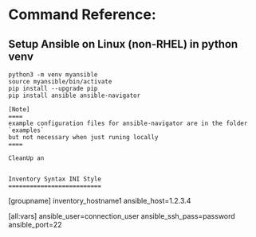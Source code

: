 
# Command Reference:

## Setup Ansible on Linux (non-RHEL) in python venv

````dd
python3 -m venv myansible
source myansible/bin/activate
pip install --upgrade pip
pip install ansible ansible-navigator

[Note]
====
example configuration files for ansible-navigator are in the folder `examples`
but not necessary when just runing locally
====

CleanUp an


Inventory Syntax INI Style
==========================

````
[groupname]
inventory_hostname1 ansible_host=1.2.3.4

[all:vars]
ansible_user=connection_user
ansible_ssh_pass=password
ansible_port=22
````


